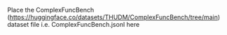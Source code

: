 Place the ComplexFuncBench (https://huggingface.co/datasets/THUDM/ComplexFuncBench/tree/main) dataset file i.e. ComplexFuncBench.jsonl here
